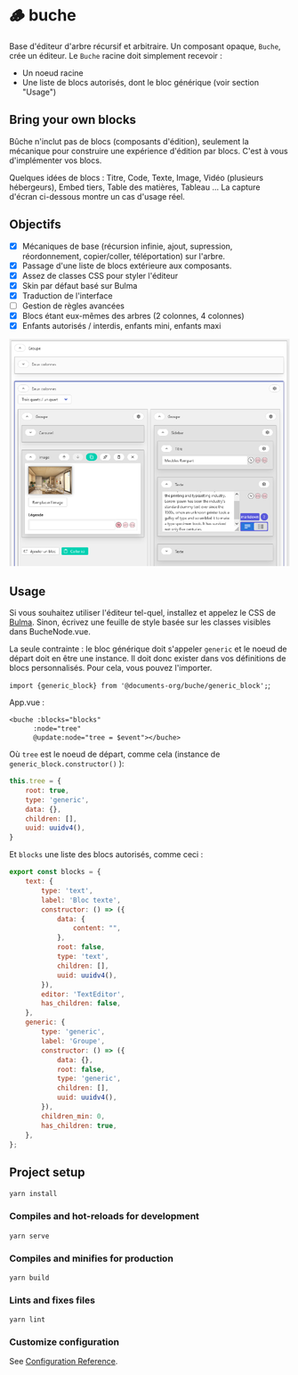 # 🪵 buche

Base d'éditeur d'arbre récursif et arbitraire. Un composant opaque, `Buche`, crée un éditeur. Le `Buche` racine doit simplement recevoir :

- Un noeud racine
- Une liste de blocs autorisés, dont le bloc générique (voir section "Usage")

## Bring your own blocks

Bûche n'inclut pas de blocs (composants d'édition), seulement la mécanique pour construire une expérience d'édition par blocs. C'est à vous d'implémenter vos blocs.

Quelques idées de blocs : Titre, Code, Texte, Image, Vidéo (plusieurs hébergeurs), Embed tiers, Table des matières, Tableau ... La capture d'écran ci-dessous montre un cas d'usage réel.

## Objectifs

- [x] Mécaniques de base (récursion infinie, ajout, supression, réordonnement, copier/coller, téléportation) sur l'arbre.
- [x] Passage d'une liste de blocs extérieure aux composants.
- [x] Assez de classes CSS pour styler l'éditeur
- [x] Skin par défaut basé sur Bulma
- [x] Traduction de l'interface
- [ ] Gestion de règles avancées
- [x] Blocs étant eux-mêmes des arbres (2 colonnes, 4 colonnes)
- [x] Enfants autorisés / interdis, enfants mini, enfants maxi

![screenshot](buche.png)

## Usage

Si vous souhaitez utiliser l'éditeur tel-quel, installez et appelez le CSS de [Bulma](https://bulma.io/documentation/).
Sinon, écrivez une feuille de style basée sur les classes visibles dans BucheNode.vue.

La seule contrainte : le bloc générique doit s'appeler `generic` et le noeud de départ doit en être une instance. Il doit donc exister dans vos définitions de blocs  personnalisés. Pour cela, vous pouvez l'importer.

`import {generic_block} from '@documents-org/buche/generic_block';`;

App.vue :

```vue
<buche :blocks="blocks"
      :node="tree"
      @update:node="tree = $event"></buche>
```

Où `tree` est le noeud de départ, comme cela (instance de `generic_block.constructor()` ):

```js
this.tree = {
    root: true,
    type: 'generic',
    data: {},
    children: [],
    uuid: uuidv4(),
}
```

Et `blocks` une liste des blocs autorisés, comme ceci :

```js
export const blocks = {
    text: {
        type: 'text',
        label: 'Bloc texte',
        constructor: () => ({
            data: {
                content: "",
            },
            root: false,
            type: 'text',
            children: [],
            uuid: uuidv4(),
        }),
        editor: 'TextEditor', 
        has_children: false,
    },
    generic: {
        type: 'generic',
        label: 'Groupe',
        constructor: () => ({
            data: {},
            root: false,
            type: 'generic',
            children: [],
            uuid: uuidv4(),
        }),
        children_min: 0,
        has_children: true,
    },
};
```


## Project setup
```
yarn install
```

### Compiles and hot-reloads for development
```
yarn serve
```

### Compiles and minifies for production
```
yarn build
```

### Lints and fixes files
```
yarn lint
```

### Customize configuration
See [Configuration Reference](https://cli.vuejs.org/config/).
